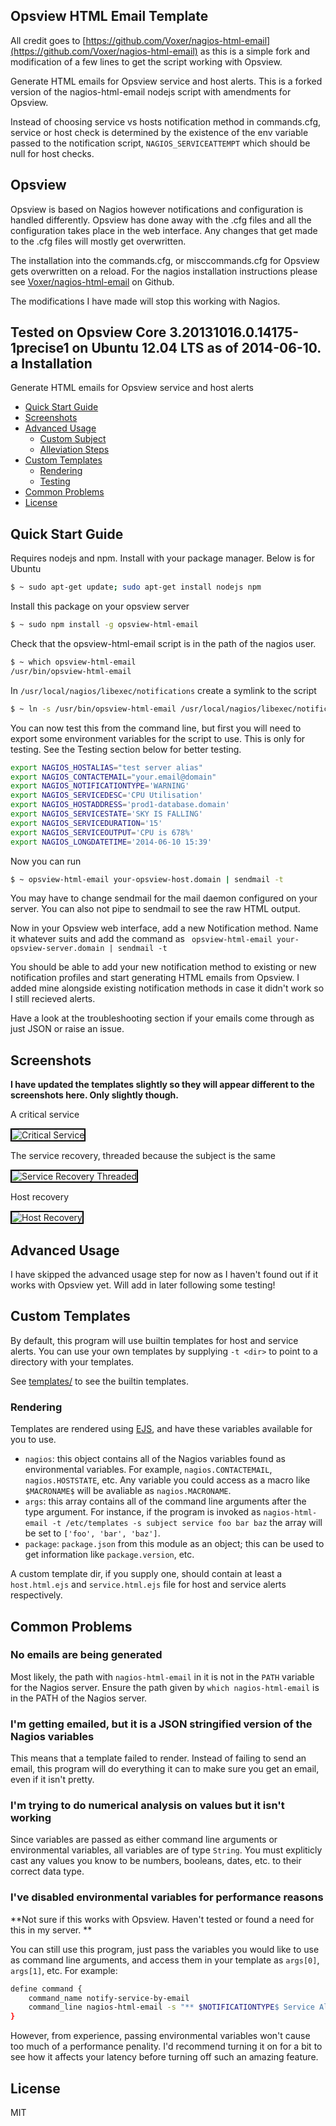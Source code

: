 Opsview HTML Email Template
---------------------------

All credit goes to [https://github.com/Voxer/nagios-html-email](https://github.com/Voxer/nagios-html-email) as this is a simple fork and modification of a few lines to get the script working with Opsview.

Generate HTML emails for Opsview service and host alerts.
This is a forked version of the nagios-html-email nodejs script with amendments for Opsview.

Instead of choosing service vs hosts notification method in commands.cfg, service or host check is determined by the existence of the env variable passed to the notification script, ```NAGIOS_SERVICEATTEMPT``` which should be null for host checks.

Opsview
-------

Opsview is based on Nagios however notifications and configuration is handled differently. Opsview has done away with the .cfg files and all the configuration takes place in the web interface. Any changes that get made to the .cfg files will mostly get overwritten.

The installation into the commands.cfg, or misccommands.cfg for Opsview gets overwritten on a reload. For the nagios installation instructions please see [Voxer/nagios-html-email](https://github.com/voxer/nagios-html-template) on Github.

The modifications I have made will stop this working with Nagios.

Tested on Opsview Core 3.20131016.0.14175-1precise1 on Ubuntu 12.04 LTS as of 2014-06-10.
a
Installation
------------

Generate HTML emails for Opsview service and host alerts

- [Quick Start Guide](#quick-start-guide)
- [Screenshots](#screenshots)
- [Advanced Usage](#advanced-usage)
    - [Custom Subject](#custom-subject)
    - [Alleviation Steps](#alleviation-steps)
- [Custom Templates](#custom-templates)
    - [Rendering](#rendering)
    - [Testing](#testing)
- [Common Problems](#common-problems)
- [License](#license)

Quick Start Guide
-----------------

Requires nodejs and npm. Install with your package manager. Below is for Ubuntu

``` bash
$ ~ sudo apt-get update; sudo apt-get install nodejs npm
```

Install this package on your opsview server

``` bash
$ ~ sudo npm install -g opsview-html-email
```

Check that the opsview-html-email script is in the path of the nagios user.

``` bash
$ ~ which opsview-html-email
/usr/bin/opsview-html-email
```
In `/usr/local/nagios/libexec/notifications` create a symlink to the script

``` bash
$ ~ ln -s /usr/bin/opsview-html-email /usr/local/nagios/libexec/notifications/opsview-html-email
```
You can now test this from the command line, but first you will need to export some environment variables for the script to use. This is only for testing. See the Testing section below for better testing.

``` bash
export NAGIOS_HOSTALIAS="test server alias"
export NAGIOS_CONTACTEMAIL="your.email@domain"
export NAGIOS_NOTIFICATIONTYPE='WARNING'
export NAGIOS_SERVICEDESC='CPU Utilisation'
export NAGIOS_HOSTADDRESS='prod1-database.domain'
export NAGIOS_SERVICESTATE='SKY IS FALLING'
export NAGIOS_SERVICEDURATION='15'
export NAGIOS_SERVICEOUTPUT='CPU is 678%'
export NAGIOS_LONGDATETIME='2014-06-10 15:39'
```
Now you can run
``` bash
$ ~ opsview-html-email your-opsview-host.domain | sendmail -t
```
You may have to change sendmail for the mail daemon configured on your server. You can also not pipe to sendmail to see the raw HTML output.

Now in your Opsview web interface, add a new Notification method. Name it whatever suits and add the command as
``` opsview-html-email your-opsview-server.domain | sendmail -t```

You should be able to add your new notification method to existing or new notification profiles and start generating HTML emails from Opsview. I added mine alongside existing notification methods in case it didn't work so I still recieved alerts.

Have a look at the troubleshooting section if your emails come through as just JSON or raise an issue.

Screenshots
-----------
**I have updated the templates slightly so they will appear different to the screenshots here. Only slightly though.**

A critical service

<p><img src="screenshots/service-critical.png" alt="Critical Service" style="border: 2px solid black;" /></p>

The service recovery, threaded because the subject is the same

<p><img src="screenshots/service-recovery-thread.png" alt="Service Recovery Threaded" style="border: 2px solid black;" /></p>

Host recovery

<p><img src="screenshots/host-recovery.png" alt="Host Recovery" style="border: 2px solid black;" /></p>

Advanced Usage
--------------

I have skipped the advanced usage step for now as I haven't found out if it works with Opsview yet. Will add in later following some testing!

Custom Templates
----------------

By default, this program will use builtin templates for host and service
alerts.  You can use your own templates by supplying `-t <dir>` to point to a
directory with your templates.

See [templates/](templates) to see the builtin templates.

### Rendering

Templates are rendered using [EJS](https://github.com/visionmedia/ejs), and
have these variables available for you to use.

- `nagios`: this object contains all of the Nagios variables found as
  environmental variables.  For example, `nagios.CONTACTEMAIL`,
  `nagios.HOSTSTATE`, etc.  Any variable you could access as a macro like
  `$MACRONAME$` will be avaliable as `nagios.MACRONAME`.
- `args`: this array contains all of the command line arguments after the type
  argument.  For instance, if the program is invoked as `nagios-html-email -t
  /etc/templates -s subject service foo bar baz` the array will be set to
  `['foo', 'bar', 'baz']`.
- `package`: `package.json` from this module as an object; this can be used
   to get information like `package.version`, etc.

A custom template dir, if you supply one, should contain at least a
`host.html.ejs` and `service.html.ejs` file for host and service alerts
respectively.

Common Problems
---------------

### No emails are being generated

Most likely, the path with `nagios-html-email` in it is not in the `PATH`
variable for the Nagios server.  Ensure the path given by `which
nagios-html-email` is in the PATH of the Nagios server.

### I'm getting emailed, but it is a JSON stringified version of the Nagios variables

This means that a template failed to render.  Instead of failing
to send an email, this program will do everything it can to make sure you
get an email, even if it isn't pretty.

### I'm trying to do numerical analysis on values but it isn't working

Since variables are passed as either command line arguments or
environmental variables, all variables are of type `String`.  You
must expliticly cast any values you know to be numbers, booleans,
dates, etc. to their correct data type.

### I've disabled environmental variables for performance reasons

**Not sure if this works with Opsview. Haven't tested or found a need for this in my server. **

You can still use this program, just pass the variables you would like to
use as command line arguments, and access them in your template as
`args[0]`, `args[1]`, etc.  For example:


``` bash
define command {
    command_name notify-service-by-email
    command_line nagios-html-email -s "** $NOTIFICATIONTYPE$ Service Alert: $HOSTALIAS$/$SERVICEDESC$ is $SERVICESTATE$ **" -a $CONTACTEMAIL$ service | mailx -t
}
```

However, from experience, passing environmental variables won't cause too much
of a performance penality. I'd recommend turning it on for a bit to see how it
affects your latency before turning off such an amazing feature.

License
-------

MIT
